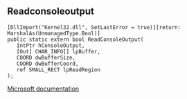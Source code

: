 ## Readconsoleoutput

```
[DllImport("Kernel32.dll", SetLastError = true)][return: MarshalAs(UnmanagedType.Bool)]
public static extern bool ReadConsoleOutput(
   IntPtr hConsoleOutput,
   [Out] CHAR_INFO[] lpBuffer,
   COORD dwBufferSize,
   COORD dwBufferCoord,
   ref SMALL_RECT lpReadRegion
);
```

[Microsoft documentation](https://docs.microsoft.com/en-us/windows/console/readconsoleoutput)
